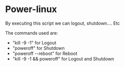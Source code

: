 # Power-linux
By executing this script we can logout,  shutdown.... Etc

The commands used are:
* "kill -9 -1" for Logout
* "poweroff" for Shutdown
* "poweroff --reboot" for Reboot
* "kill -9 -1 && poweroff" for Logout and Shutdown
